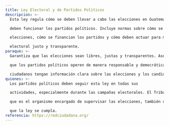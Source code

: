 ```yaml
---
title: Ley Electoral y de Partidos Políticos
descripcion: >-
  Esta ley regula cómo se deben llevar a cabo las elecciones en Guatemala y cómo

  deben funcionar los partidos políticos. Incluye normas sobre cómo se organizan las

  elecciones, cómo se financian los partidos y cómo deben actuar para mantener un proceso

  electoral justo y transparente.
paraque: >-
  Garantiza que las elecciones sean libres, justas y transparentes. Asegura

  que los partidos políticos operen de manera responsable y democrática, y que los

  ciudadanos tengan información clara sobre las elecciones y los candidatos.
quienes: >-
  Los partidos políticos deben seguir esta ley en todas sus

  actividades, especialmente durante las campañas electorales. El Tribunal Supremo Electoral,

  que es el organismo encargado de supervisar las elecciones, también debe asegurarse de

  que la ley se cumpla.
referencia: https://redciudadana.org/
---
```

